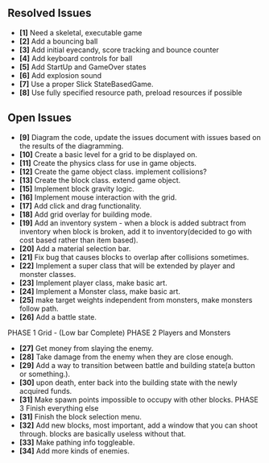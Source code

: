 ## Resolved Issues ##

- **[1]** Need a skeletal, executable game
- **[2]** Add a bouncing ball
- **[3]** Add initial eyecandy, score tracking and bounce counter
- **[4]** Add keyboard controls for ball
- **[5]** Add StartUp and GameOver states
- **[6]** Add explosion sound
- **[7]** Use a proper Slick StateBasedGame.
- **[8]** Use fully specified resource path, preload resources if possible

## Open Issues ##
- **[9]**   Diagram the code, update the issues document with issues
            based on the results of the diagramming.
- **[10]**  Create a basic level for a grid to be displayed on.
- **[11]**  Create the physics class for use in game objects.
- **[12]**  Create the game object class. implement collisions?
- **[13]**  Create the block class. extend game object.
- **[15]**  Implement block gravity logic.
- **[16]**  Implement mouse interaction with the grid.
- **[17]** Add click and drag functionality.
- **[18]** Add grid overlay for building mode.
- **[19]** Add an inventory system - when a block is added subtract from inventory
           when block is broken, add it to inventory(decided to go with cost based rather than item based).
- **[20]** Add a material selection bar.
- **[21]** Fix bug that causes blocks to overlap after collisions sometimes.
- **[22]** Implement a super class that will be extended by player and monster classes.
- **[23]** Implement player class, make basic art.
- **[24]** Implement a Monster class, make basic art.
- **[25]** make target weights independent from monsters, make monsters follow path.
- **[26]** Add a battle state.

PHASE 1 Grid - (Low bar Complete)
PHASE 2 Players and Monsters
- **[27]** Get money from slaying the enemy.
- **[28]** Take damage from the enemy when they are close enough.
- **[29]** Add a way to transition between battle and building state(a button or something.).
- **[30]** upon death, enter back into the building state with the newly acquired funds.
- **[31]** Make spawn points impossible to occupy with other blocks.
PHASE 3 Finish everything else
- **[31]** Finish the block selection menu.
- **[32]** Add new blocks, most important, add a window that you can shoot through. blocks are basically useless without that.
- **[33]** Make pathing info toggleable.
- **[34]** Add more kinds of enemies.


